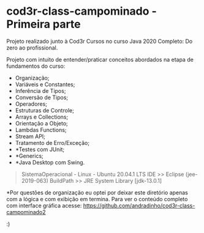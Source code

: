 # cod3r-class-campominado - Primeira parte

Projeto realizado junto à Cod3r Cursos no curso Java 2020 Completo: Do zero ao profissional.

Projeto com intuito de entender/praticar conceitos abordados na etapa de fundamentos do curso:
  - Organização;
  - Variáveis e Constantes;
  - Inferência de Tipos;
  - Conversão de Tipos;
  - Operadores;
  - Estruturas de Controle;
  - Arrays e Collections;
  - Orientação a Objeto;
  - Lambdas Functions;
  - Stream API;
  - Tratamento de Erro/Exceção;
  - *Testes com JUnit;
  - *Generics;
  - *Java Desktop com Swing.
  
> SistemaOperacional - Linux - Ubuntu 20.04.1 LTS
> IDE >> Eclipse (jee-2019-063)
> BuildPath >> JRE System Library [jdk-13.0.1]

*Por questões de organização eu optei por deixar este diretório apenas com a lógica e com exibição em termina.
Para ver o conteúdo completo com interface gráfica acesse: https://github.com/andradinho/cod3r-class-campominado2



:)
